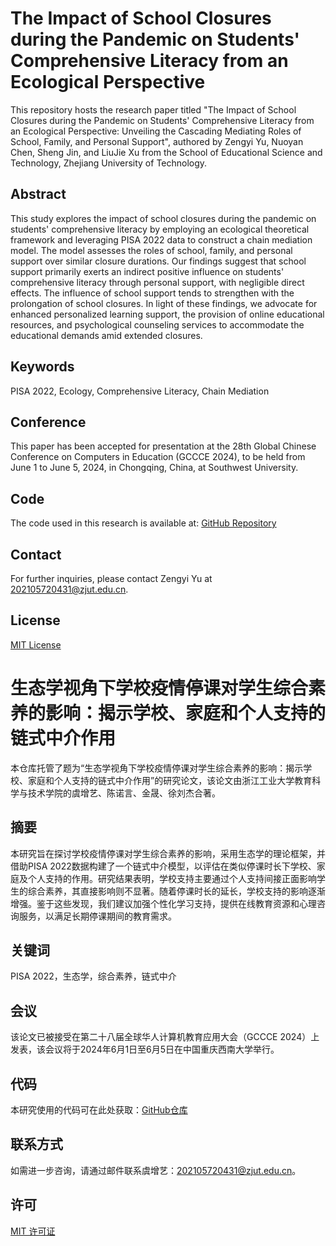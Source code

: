 # The Impact of School Closures during the Pandemic on Students' Comprehensive Literacy from an Ecological Perspective

This repository hosts the research paper titled "The Impact of School Closures during the Pandemic on Students' Comprehensive Literacy from an Ecological Perspective: Unveiling the Cascading Mediating Roles of School, Family, and Personal Support", authored by Zengyi Yu, Nuoyan Chen, Sheng Jin, and LiuJie Xu from the School of Educational Science and Technology, Zhejiang University of Technology.

## Abstract

This study explores the impact of school closures during the pandemic on students' comprehensive literacy by employing an ecological theoretical framework and leveraging PISA 2022 data to construct a chain mediation model. The model assesses the roles of school, family, and personal support over similar closure durations. Our findings suggest that school support primarily exerts an indirect positive influence on students' comprehensive literacy through personal support, with negligible direct effects. The influence of school support tends to strengthen with the prolongation of school closures. In light of these findings, we advocate for enhanced personalized learning support, the provision of online educational resources, and psychological counseling services to accommodate the educational demands amid extended closures.

## Keywords

PISA 2022, Ecology, Comprehensive Literacy, Chain Mediation

## Conference

This paper has been accepted for presentation at the 28th Global Chinese Conference on Computers in Education (GCCCE 2024), to be held from June 1 to June 5, 2024, in Chongqing, China, at Southwest University.

## Code

The code used in this research is available at: [GitHub Repository](https://github.com/yuzengyi/Gccce2024)

## Contact

For further inquiries, please contact Zengyi Yu at [202105720431@zjut.edu.cn](mailto:202105720431@zjut.edu.cn).

## License

[MIT License](LICENSE.md)

# 生态学视角下学校疫情停课对学生综合素养的影响：揭示学校、家庭和个人支持的链式中介作用

本仓库托管了题为“生态学视角下学校疫情停课对学生综合素养的影响：揭示学校、家庭和个人支持的链式中介作用”的研究论文，该论文由浙江工业大学教育科学与技术学院的虞增艺、陈诺言、金晟、徐刘杰合著。

## 摘要

本研究旨在探讨学校疫情停课对学生综合素养的影响，采用生态学的理论框架，并借助PISA 2022数据构建了一个链式中介模型，以评估在类似停课时长下学校、家庭及个人支持的作用。研究结果表明，学校支持主要通过个人支持间接正面影响学生的综合素养，其直接影响则不显著。随着停课时长的延长，学校支持的影响逐渐增强。鉴于这些发现，我们建议加强个性化学习支持，提供在线教育资源和心理咨询服务，以满足长期停课期间的教育需求。

## 关键词

PISA 2022，生态学，综合素养，链式中介

## 会议

该论文已被接受在第二十八届全球华人计算机教育应用大会（GCCCE 2024）上发表，该会议将于2024年6月1日至6月5日在中国重庆西南大学举行。

## 代码

本研究使用的代码可在此处获取：[GitHub仓库](https://github.com/yuzengyi/Gccce2024)

## 联系方式

如需进一步咨询，请通过邮件联系虞增艺：[202105720431@zjut.edu.cn](mailto:202105720431@zjut.edu.cn)。

## 许可

[MIT 许可证](LICENSE.md)
